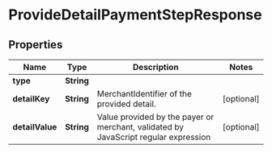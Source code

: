 

# ProvideDetailPaymentStepResponse

## Properties

Name | Type | Description | Notes
------------ | ------------- | ------------- | -------------
**type** | **String** |  | 
**detailKey** | **String** | MerchantIdentifier of the provided detail. |  [optional]
**detailValue** | **String** | Value provided by the payer or merchant, validated by JavaScript regular expression |  [optional]



